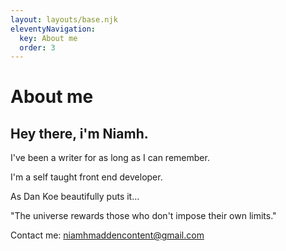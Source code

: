 ```yaml
---
layout: layouts/base.njk
eleventyNavigation:
  key: About me
  order: 3
---
```


# About me

## Hey there, i'm Niamh.

I've been a writer for as long as I can remember.

I'm a self taught front end developer.

As Dan Koe beautifully puts it...

"The universe rewards those who don't impose their own limits."

Contact me: [niamhmaddencontent@gmail.com](mailto:niamhmaddencontent@gmail.com)
